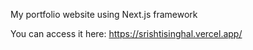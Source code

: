 My portfolio website using Next.js framework


You can access it here: https://srishtisinghal.vercel.app/
